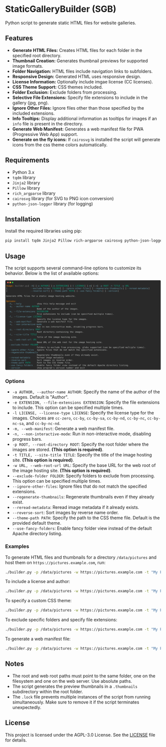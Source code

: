 # StaticGalleryBuilder (SGB)

Python script to generate static HTML files for website galleries.

## Features

- **Generate HTML Files:** Creates HTML files for each folder in the specified root directory.
- **Thumbnail Creation:** Generates thumbnail previews for supported image formats.
- **Folder Navigation:** HTML files include navigation links to subfolders.
- **Responsive Design:** Generated HTML uses responsive design.
- **License Information:** Optionally include imgae license (CC licenses).
- **CSS Theme Support:** CSS themes included.
- **Folder Exclusion:** Exclude folders from processing.
- **Selective File Extensions:** Specify file extensions to include in the gallery (jpg, png).
- **Ignore Other Files:** Ignore files other than those specified by the included extensions.
- **Info Tooltips:** Display additional information as tooltips for images if an `info` file is present in the directory.
- **Generate Web Manifest:** Generates a web manifest file for PWA (Progressive Web App) support.
- **Generate on the fly icons:** If `cairosvg` is installed the script will generate icons from the css theme colors automatically.

## Requirements

- Python 3.x
- `tqdm` library
- `Jinja2` library
- `Pillow` library
- `rich_argparse` library
- `cairosvg` library (for SVG to PNG icon conversion)
- `python-json-logger` library (for logging)

## Installation

Install the required libraries using pip:

```sh
pip install tqdm Jinja2 Pillow rich-argparse cairosvg python-json-logger
```

## Usage

The script supports several command-line options to customize its behavior. Below is the list of available options:

![help-preview](help.svg)

### Options

- `-a AUTHOR, --author-name AUTHOR`: Specify the name of the author of the images. Default is "Author".
- `-e EXTENSION, --file-extensions EXTENSION`: Specify the file extensions to include. This option can be specified multiple times.
- `-l LICENSE, --license-type LICENSE`: Specify the license type for the images. Choices are `cc-zero`, `cc-by`, `cc-by-sa`, `cc-by-nd`, `cc-by-nc`, `cc-by-nc-sa`, and `cc-by-nc-nd`.
- `-m, --web-manifest`: Generate a web manifest file.
- `-n, --non-interactive-mode`: Run in non-interactive mode, disabling progress bars.
- `-p ROOT, --root-directory ROOT`: Specify the root folder where the images are stored. **(This option is required)**.
- `-t TITLE, --site-title TITLE`: Specify the title of the image hosting site. **(This option is required)**.
- `-w URL, --web-root-url URL`: Specify the base URL for the web root of the image hosting site. **(This option is required)**.
- `--exclude-folder FOLDER`: Specify folders to exclude from processing. This option can be specified multiple times.
- `--ignore-other-files`: Ignore files that do not match the specified extensions.
- `--regenerate-thumbnails`: Regenerate thumbnails even if they already exist.
- `--reread-metadata`: Reread image metadata if it already exists.
- `--reverse-sort`: Sort images by reverse name order.
- `--theme-path PATH`: Specify the path to the CSS theme file. Default is the provided default theme.
- `--use-fancy-folders`: Enable fancy folder view instead of the default Apache directory listing.

### Examples

To generate HTML files and thumbnails for a directory `/data/pictures` and host them on `https://pictures.example.com`, run:

```sh
./builder.py -p /data/pictures -w https://pictures.example.com -t "My Photo Gallery"
```

To include a license and author:

```sh
./builder.py -p /data/pictures -w https://pictures.example.com -t "My Photo Gallery" -l cc-by -a "John Doe"
```

To specify a custom CSS theme:

```sh
./builder.py -p /data/pictures -w https://pictures.example.com -t "My Photo Gallery" --theme-path custom_theme.css
```

To exclude specific folders and specify file extensions:

```sh
./builder.py -p /data/pictures -w https://pictures.example.com -t "My Photo Gallery" --exclude-folder Archives --exclude-folder Temp -e .jpg -e .jpeg -e .png
```

To generate a web manifest file:

```sh
./builder.py -p /data/pictures -w https://pictures.example.com -t "My Photo Gallery" -m
```

## Notes

- The root and web root paths must point to the same folder, one on the filesystem and one on the web server. Use absolute paths.
- The script generates the preview thumbnails in a `.thumbnails` subdirectory within the root folder.
- The `.lock` file prevents multiple instances of the script from running simultaneously. Make sure to remove it if the script terminates unexpectedly.

## License

This project is licensed under the AGPL-3.0 License. See the [LICENSE](LICENSE) file for details.

